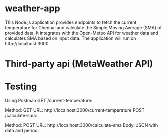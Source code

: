 # weather-app
This Node.js application provides endpoints to fetch the current temperature for Chennai and calculate the Simple Moving Average (SMA) of provided data. It integrates with the Open-Meteo API for weather data and calculates SMA based on input data.
The application will run on http://localhost:3000.
# Third-party api (MetaWeather API)
# Testing
Using Postman
GET /current-temperature:

Method: GET
URL: http://localhost:3000/current-temperature
POST /calculate-sma:

Method: POST
URL: http://localhost:3000/calculate-sma
Body: JSON with data and period.
